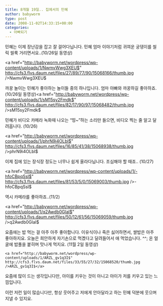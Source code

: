 ```yaml
---
title: 8개월 19일.. 집에서의 민혜
author: babyworm
type: post
date: 2008-11-02T14:33:15+00:00
categories:
  - 아빠되기
---
```

민혜는 이제 장난감을 잡고 잘 걸어다닙니다. 민혜 엄마 이야기처럼 귀여운 궁뎅이를 씰릭 씰룩 거리면서요..(10/26일 동영상)

<a href="http://babyworm.net/wordpress/wp-content/uploads/1/NwmvWwg3XEU$" http://cfs3.flvs.daum.net/files/27/89/77/90/15068166/thumb.jpg />NwmvWwg3XEU$</a>

까꿍 놀이는 민혜가 좋아하는 놀이들 중의 하나입니다. 엄마 아빠와 까꿍하길 좋아하죠.(10/26일 동영상)<a href="http://babyworm.net/wordpress/wp-content/uploads/1/sM15sy2Fmdk$" http://cfs3.flvs.daum.net/files/82/17/90/97/15068482/thumb.jpg />sM15sy2Fmdk$</a>

민혜가 비디오 카메라 녹화때 나오는 “띵~”하는 소리만 들으면, 비디오 찍는 줄 알고 달려옵니다. (10/26)

<a href="http://babyworm.net/wordpress/wp-content/uploads/1/phrN9i4OLbI$" http://cfs3.flvs.daum.net/files/16/85/41/38/15068938/thumb.jpg />phrN9i4OLbI$</a>

이제 집에 있는 장식장 정도는 너무나 쉽게 올라다닙니다. 조심해야 할 때죠.. (10/27)

<a href="http://babyworm.net/wordpress/wp-content/uploads/1/-hfoCBpqSsI$" http://cfs3.flvs.daum.net/files/81/53/5/0/15069003/thumb.jpg />-hfoCBpqSsI$</a>

역시 카메라를 좋아하죠..(11/2)

<a href="http://babyworm.net/wordpress/wp-content/uploads/1/q2Awdb0GlaI$" http://cfs3.flvs.daum.net/files/50/12/61/56/15069059/thumb.jpg />q2Awdb0GlaI$</a>

요즘에는 밥 먹는 걸 아주 아주 좋아합니다. 이유식이나 죽은 싫어하면서, 쌀밥은 아주 좋아하지요. 오늘은 희안하게 자기손으로 먹곘다고 달려들어서 애 먹었습니다. ^^; 온 얼굴에 밥풀을 붙히며 맛나게 먹지요. (11월 2일 동영상)</p> 

    <a href="http://babyworm.net/wordpress/wp-content/uploads/1/ARZL_gv1q3I$" http://cfs3.flvs.daum.net/files/33/55/27/32/15068520/thumb.jpg />ARZL_gv1q3I$</a>

  <div>
    요즘에 많이 드는 생각입니다만, 아이를 키우는 것이 아니고 아이가 저를 키우고 있는 느낌입니다.

이런 저런 일이 많습니다만, 항상 웃어주고 저에게 안아달라고 하는 민혜 덕분에 웃으며 지낼 수 있지요.
</div>
